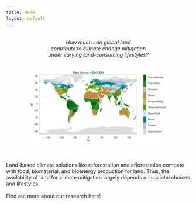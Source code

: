 ```yaml
---
title: Home
layout: default
---
```

<br>
<div style="text-align: center;">
  <i> 
    How much can global land <br>
    contribute to climate change mitigation <br>
    under varying land-consuming lifestyles? <br>
  </i>
</div>
<br><br>


<div style="text-align: center"><img src="images/success_biomes.png" width="75%" /></div>




<br><br>
Land-based climate solutions like reforestation and afforestation compete with food, biomaterial, and bioenergy production for land. Thus, the availability of land for climate mitigation largely depends on societal choices and lifestyles.
<br><br>
Find out more about our research here!

